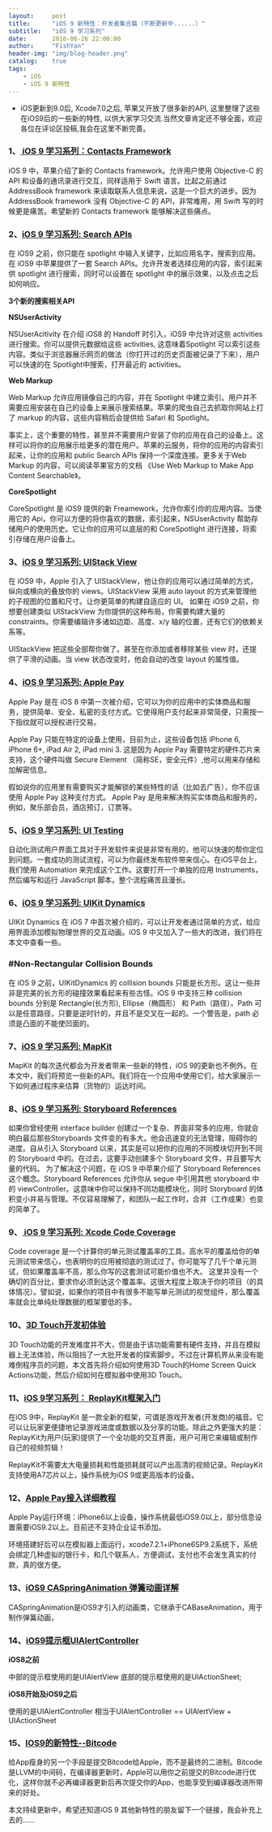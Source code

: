 ```yaml
---
layout:     post
title:      "iOS 9 新特性：开发者集合篇（不断更新中......）"
subtitle:   "iOS 9 学习系列"
date:       2016-06-26 22:00:00
author:     "FishYan"
header-img: "img/blog-header.png" 
catalog:    true
tags:
    - iOS
    - iOS 9 新特性
---
```


- iOS更新到9.0后, Xcode7.0之后, 苹果又开放了很多新的API, 这里整理了这些在iOS9后的一些新的特性, 以供大家学习交流.当然文章肯定还不够全面，欢迎各位在评论区投稿,我会在这里不断完善。

### 1、[ iOS 9 学习系列：Contacts Framework](http://blog.csdn.net/fish_yan_/article/details/50630724)
iOS 9 中，苹果介绍了新的 Contacts framework。允许用户使用 Objective-C 的 API 和设备的通讯录进行交互，同样适用于 Swift 语言。比起之前通过 AddressBook framework 来读取联系人信息来说，这是一个巨大的进步。因为 AddressBook framework 没有 Objective-C 的 API，非常难用，用 Swift 写的时候更是痛苦。希望新的 Contacts framework 能够解决这些痛点。

### 2、[iOS 9 学习系列: Search APIs](http://blog.csdn.net/fish_yan_/article/details/50635433)
在 iOS9 之前，你只能在 spotlight 中输入关键字，比如应用名字，搜索到应用。在 iOS9 中苹果提供了一套 Search APIs。允许开发者选择应用的内容，索引起来供 spotlight 进行搜索，同时可以设置在 spotlight 中的展示效果，以及点击之后如何响应。

**3个新的搜索相关API**

**NSUserActivity**

NSUserAcitivity 在介绍 iOS8 的 Handoff 时引入，iOS9 中允许对这些 activities 进行搜索。你可以提供元数据给这些 activities, 这意味着Spotlight 可以索引这些内容。类似于浏览器展示网页的做法（你打开过的历史页面被记录了下来），用户可以快速的在 Spotlight中搜索，打开最近的 activities。

**Web Markup**

Web Markup 允许应用镜像自己的内容，并在 Spotlight 中建立索引。用户并不需要应用安装在自己的设备上来展示搜索结果。苹果的爬虫自己去抓取你网站上打了 markup 的内容，这些内容稍后会提供给 Safari 和 Spotlight。

事实上，这个重要的特性，甚至并不需要用户安装了你的应用在自己的设备上。这样可以将你的应用展示给更多的潜在用户。苹果的云服务，将你的应用的内容索引起来，让你的应用和 public Search APIs 保持一个深度连接。更多关于Web Markup 的内容，可以阅读苹果官方的文档 《Use Web Markup to Make App Content Searchable》。

**CoreSpotlight**

CoreSpotlight 是 iOS9 提供的新 Freamework，允许你索引你的应用内容。当使用它的 Api，你可以方便的将你喜欢的数据，索引起来，NSUserActivity  帮助存储用户的使用历史。它让你的应用可以底层的和 CoreSpotlight 进行连接，将索引存储在用户设备上。

### 3、[iOS 9 学习系列: UIStack View](http://blog.csdn.net/fish_yan_/article/details/50736526)
在 iOS9 中，Apple 引入了 UIStackView，他让你的应用可以通过简单的方式，纵向或横向的叠放你的 views。UIStackView 采用 auto layout 的方式来管理他的子视图的位置和尺寸。让你更简单的构建自适应的 UI。
如果在 iOS9 之前，你想要创建类似 UIStackView 为你提供的这种布局，你需要构建大量的 constraints。你需要编辑许多诸如边距、高度、x/y 轴的位置，还有它们的依赖关系等。

UIStackView 把这些全部帮你做了。甚至在你添加或者移除某些 view 时，还提供了平滑的动画。当 view 状态改变时，他会自动的改变 layout 的属性值。

### 4、[iOS 9 学习系列: Apple Pay](http://blog.csdn.net/fish_yan_/article/details/50747271)
Apple Pay 是在 iOS 8 中第一次被介绍，它可以为你的应用中的实体商品和服务，提供简单、安全、私密的支付方式。它使得用户支付起来非常简便，只需按一下指纹就可以授权进行交易。

Apple Pay 只能在特定的设备上使用，目前为止，这些设备包括 iPhone 6, iPhone 6+, iPad Air 2, iPad mini 3. 这是因为 Apple Pay 需要特定的硬件芯片来支持，这个硬件叫做 Secure Element （简称SE，安全元件）,他可以用来存储和加解密信息。

假如说你的应用里有需要购买才能解锁的某些特性的话（比如去广告），你不应该使用 Apple Pay 这种支付方式。 Apple Pay 是用来解决购买实体商品和服务的，例如，聚乐部会员，酒店预订，订票等。

### 5、[iOS 9 学习系列: UI Testing](http://blog.csdn.net/fish_yan_/article/details/50747861)
自动化测试用户界面工具对于开发软件来说是非常有用的，他可以快速的帮你定位到问题。一套成功的测试流程，可以为你最终发布软件带来信心。在iOS平台上，我们使用 Automation 来完成这个工作。这要打开一个单独的应用 Instruments，然后编写和运行 JavaScript 脚本。整个流程痛苦且漫长。

### 6、[iOS 9 学习系列: UIKit Dynamics](http://blog.csdn.net/fish_yan_/article/details/50748639)
UIKit Dynamics 在 iOS 7 中首次被介绍的，可以让开发者通过简单的方式，给应用界面添加模拟物理世界的交互动画。iOS 9 中又加入了一些大的改进，我们将在本文中查看一些。

### #**Non-Rectangular Collision Bounds**

在 iOS 9 之前，UIKitDynamics 的 collision bounds 只能是长方形。这让一些并非是完美的长方形的碰撞效果看起来有些古怪。iOS 9 中支持三种 collision bounds 分别是 Rectangle(长方形), Ellipse（椭圆形） 和 Path（路径）。Path 可以是任意路径，只要是逆时针的，并且不是交叉在一起的。一个警告是，path 必须是凸面的不能使凹面的。

### 7、[iOS 9 学习系列: MapKit](http://blog.csdn.net/fish_yan_/article/details/50748655)
MapKit 的每次迭代都会为开发者带来一些新的特性，iOS 9的更新也不例外。在本文中，我们将预览一些新的API。我们将在一个应用中使用它们，给大家展示一下如何通过程序来估算（货物的）运达时间。

### 8、[iOS 9 学习系列: Storyboard References](http://blog.csdn.net/fish_yan_/article/details/50748668)
如果你曾经使用 interface builder 创建过一个复杂、界面非常多的应用，你就会明白最后那些Storyboards 文件变的有多大。他会迅速变的无法管理，阻碍你的进度。自从引入 Storyboard 以来，其实是可以把你的应用的不同模块切开到不同的 Storyboard 中的。在过去，这要手动创建多个 Storyboard 文件，并且要写大量的代码。
为了解决这个问题，在 iOS 9 中苹果介绍了 Storyboard References 这个概念。Storyboard References 允许你从 segue 中引用其他 storyboard 中的 viewController。这意味中你可以保持不同功能模块化，同时 Storyboard 的体积变小并易与管理。不仅容易理解了，和团队一起工作时，合并（工作成果）也变的简单了。

### 9、[ iOS 9 学习系列: Xcode Code Coverage](http://blog.csdn.net/fish_yan_/article/details/50820872)
Code coverage 是一个计算你的单元测试覆盖率的工具。高水平的覆盖给你的单元测试带来信心，也表明你的应用被彻底的测试过了。你可能写了几千个单元测试，但如果覆盖率不高，那么你写的这套测试可能价值也不大。
这里并没有一个确切的百分比，要求你必须到达这个覆盖率。这很大程度上取决于你的项目（的具体情况）。譬如说，如果你的项目中有很多不能写单元测试的视觉组件，那么覆盖率就会比单纯处理数据的框架要低的多。

### 10、[3D Touch开发初体验](http://www.jianshu.com/p/c9a8ec970003)
3D Touch功能的开发难度并不大，但是由于该功能需要有硬件支持，并且在模拟器上无法体验，所以阻挡了一大批开发者的探索脚步。不过在计算机界从来没有能难倒程序员的问题，本文首先将介绍如何使用3D Touch的Home Screen Quick Actions功能，然后介绍如何在模拟器中使用3D Touch。

### 11、[iOS 9学习系列： ReplayKit框架入门](http://www.cocoachina.com/ios/20160318/15716.html)
在iOS 9中，ReplayKit 是一款全新的框架，可谓是游戏开发者(开发商)的福音。它可以让玩家更便捷地记录游戏进度或数据以及分享的功能。除此之外更强大的是：ReplayKit为用户(玩家)提供了一个全功能的交互界面，用户可用它来编辑或制作自己的视频剪辑！

ReplayKit不需要太大电量损耗和性能损耗就可以产出高清的视频记录。ReplayKit支持使用A7芯片以上，操作系统为iOS 9或更高版本的设备。

### 12、[Apple Pay接入详细教程](http://www.cocoachina.com/ios/20160226/15443.html)
Apple Pay运行环境：iPhone6以上设备，操作系统最低iOS9.0以上，部分信息设置需要iOS9.2以上。目前还不支持企业证书添加。

环境搭建好后可以在模拟器上面运行，xcode7.2.1+iPhone6SP9.2系统下，系统会绑定几种虚拟的银行卡，和几个联系人，方便调试，支付也不会发生真实的付款，真的很方便。

### 13、[iOS9 CASpringAnimation 弹簧动画详解](http://www.jianshu.com/p/90a7a1787d1b)
CASpringAnimation是iOS9才引入的动画类，它继承于CABaseAnimation，用于制作弹簧动画，


### 14、[iOS9提示框UIAlertController](http://www.jianshu.com/p/73a0495b7bac)

**iOS8之前**

中部的提示框使用的是UIAlertView
底部的提示框使用的是UIActionSheet;

**iOS8开始及iOS9之后**

使用的是UIAlertController
相当于UIAlertController == UIAlertView + UIActionSheet

### 15、[IOS9的新特性--Bitcode](http://www.jianshu.com/p/db6e944ffd61)

给App瘦身的另一个手段是提交Bitcode给Apple，而不是最终的二进制。Bitcode是LLVM的中间码，在编译器更新时，Apple可以用你之前提交的Bitcode进行优化，这样你就不必再编译器更新后再次提交你的App，也能享受到编译器改进所带来的好处。

本文持续更新中，希望还知道iOS 9 其他新特性的朋友留下一个链接，我会补充上去的......